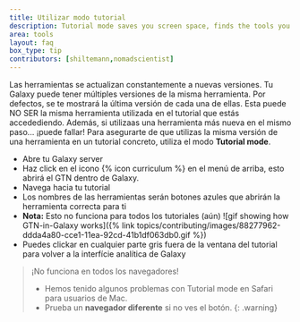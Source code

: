 ```yaml
---
title: Utilizar modo tutorial
description: Tutorial mode saves you screen space, finds the tools you need, and ensures you use the correct versions for the tutorials to run.
area: tools
layout: faq
box_type: tip
contributors: [shiltemann,nomadscientist]
---
```

Las herramientas se actualizan constantemente a nuevas versiones. Tu Galaxy puede tener múltiples versiones de la misma herramienta. Por defectos, se te mostrará la última versión de cada una de ellas. Esta puede NO SER la misma herramienta utilizada en el tutorial que estás accedediendo. Además, si utilizaas una herramienta más nueva en el mismo paso... ¡puede fallar! Para asegurarte de que utilizas la misma versión de una herramienta en un tutorial concreto, utiliza el modo **Tutorial mode**.

  - Abre tu Galaxy server
  - Haz click en el icono  {% icon curriculum %} en el menú de arriba, esto abrirá el GTN dentro de Galaxy.
  - Navega hacia tu tutorial
  - Los nombres de las herramientas serán botones azules que abrirán la herramienta correcta para ti 
  - **Nota:** Esto no funciona para todos los tutoriales (aún)
  ![gif showing how GTN-in-Galaxy works]({% link topics/contributing/images/88277962-ddda4a80-cce1-11ea-92cd-41b1df063db0.gif %})
  - Puedes clickar en cualquier parte gris fuera de la ventana del tutorial para volver a la interfície analítica de Galaxy

> <warning-title>¡No funciona en todos los navegadores!</warning-title>
> - Hemos tenido algunos problemas con Tutorial mode en Safari para usuarios de Mac. 
> - Prueba un **navegador diferente** si no ves el botón.
{: .warning}